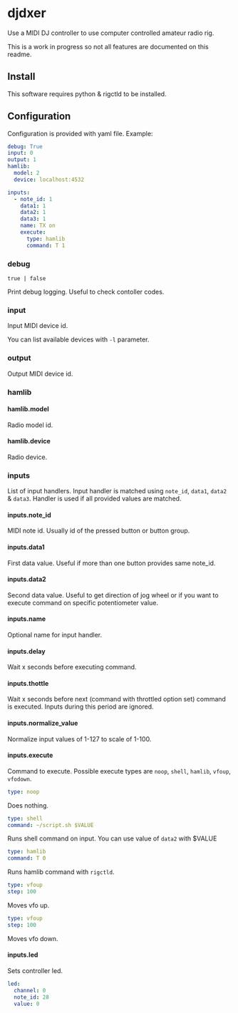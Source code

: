 # djdxer

Use a MIDI DJ controller to use computer controlled amateur radio rig.

This is a work in progress so not all features are documented on this readme.

## Install

This software requires python & rigctld to be installed.

## Configuration

Configuration is provided with yaml file. Example:

```yaml
debug: True
input: 0
output: 1
hamlib:
  model: 2
  device: localhost:4532

inputs: 
  - note_id: 1
    data1: 1 
    data2: 1
    data3: 1
    name: TX on
    execute:
      type: hamlib
      command: T 1
```

### debug

`true | false`

Print debug logging. Useful to check contoller codes.

### input
Input MIDI device id.

You can list available devices with `-l` parameter.

### output
Output MIDI device id.

### hamlib

#### hamlib.model
Radio model id.

#### hamlib.device
Radio device.

### inputs
List of input handlers. Input handler is matched using `note_id`, `data1`, `data2` & `data3`.
Handler is used if all provided values are matched.

#### inputs.note_id
MIDI note id. Usually id of the pressed button or button group.

#### inputs.data1
First data value. Useful if more than one button provides same note_id.

#### inputs.data2
Second data value. Useful to get direction of jog wheel or if you want to execute command
on specific potentiometer value.

#### inputs.name
Optional name for input handler.

#### inputs.delay
Wait x seconds before executing command.

#### inputs.thottle
Wait x seconds before next (command with throttled option set) command is executed.
Inputs during this period are ignored.

#### inputs.normalize_value
Normalize input values of 1-127 to scale of 1-100.

#### inputs.execute
Command to execute. Possible execute types are `noop`, `shell`, `hamlib`, `vfoup`, `vfodown`.

```yaml
type: noop
```
Does nothing.

```yaml
type: shell
command: ~/script.sh $VALUE
```
Runs shell command on input. You can use value of `data2` with $VALUE

```yaml
type: hamlib
command: T 0
```
Runs hamlib command with `rigctld`.

```yaml
type: vfoup
step: 100
```
Moves vfo up.

```yaml
type: vfoup
step: 100
```
Moves vfo down.

#### inputs.led
Sets controller led.

```yaml
led:
  channel: 0
  note_id: 28
  value: 0
```
